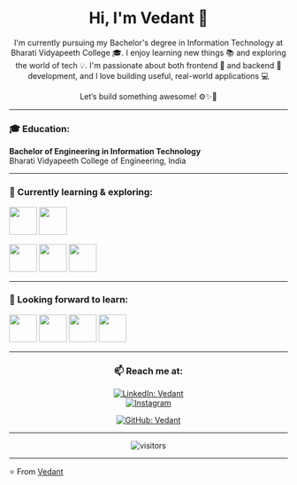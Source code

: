 <h1 align="center"><b>Hi, I'm Vedant 👋</b></h1>

<p align="center">
  I'm currently pursuing my Bachelor's degree in Information Technology at Bharati Vidyapeeth College 🎓. I enjoy learning new things 📚 and exploring the world of tech 💡. I'm passionate about both frontend 🎨 and backend 🔧 development, and I love building useful, real-world applications 💻
</p>
<p align="center">
 Let’s build something awesome! ⚙️✨🚀
</p>

---

### 🎓 Education:

**Bachelor of Engineering in Information Technology**  
Bharati Vidyapeeth College of Engineering, India  


---

### 🌱 Currently learning & exploring:

<p>
  <code><a href="https://www.python.org/" target="_blank"><img height="50" src="https://www.vectorlogo.zone/logos/python/python-ar21.svg"></a></code>
  <code><a href="https://www.mongodb.com/" target="_blank"><img height="50" src="https://www.vectorlogo.zone/logos/mongodb/mongodb-ar21.svg"></a></code>
  
  <code><a href="#" target="_blank"><img height="50" src="https://www.vectorlogo.zone/logos/linux/linux-ar21.svg"></a></code>
  <code><a href="https://git-scm.com/" target="_blank"><img height="50" src="https://www.vectorlogo.zone/logos/git-scm/git-scm-ar21.svg"></a></code>
  <code><a href="https://www.javascript.com/" target="_blank"><img height="50" src="https://www.vectorlogo.zone/logos/javascript/javascript-ar21.svg"></a></code>
</p>

---


### 🚀 Looking forward to learn:

<p>
  
  <code><a href="https://reactjs.org/" target="_blank"><img height="50" src="https://www.vectorlogo.zone/logos/reactjs/reactjs-ar21.svg"></a></code>
  <code><a href="https://cloud.google.com/" target="_blank"><img height="50" src="https://www.vectorlogo.zone/logos/google_cloud/google_cloud-ar21.svg"></a></code>
   <code><a href="https://go.dev/" target="_blank"><img height="50" src="https://www.vectorlogo.zone/logos/golang/golang-icon.svg"></a></code>
 <code><a href="https://www.docker.com/" target="_blank"><img height="50" src="https://www.vectorlogo.zone/logos/docker/docker-ar21.svg"></a></code>
</p>

---

<div align="center">

### 📫 Reach me at:

[![LinkedIn: Vedant](https://img.shields.io/badge/-Vedant-blue?style=flat-square&logo=Linkedin&logoColor=white&link=https://www.linkedin.com/in/your-profile)](https://www.linkedin.com/in/vedant-garje-291956356/?originalSubdomain=in)  
<a href="https://www.instagram.com/accounts/login/?next=%2Fvedant_garje_4%2F&source=omni_redirect" target="_blank"><img src="https://img.shields.io/badge/@yourhandle-%23E4405F.svg?&style=flat-square&logo=instagram&logoColor=white" alt="Instagram"></a>  

[![GitHub: Vedant](https://img.shields.io/github/followers/yourgithub?label=yourgithub&style=social)](https://github.com/yourgithub)

---

![visitors](https://visitor-badge.glitch.me/badge?page_id=yourgithub.visitor-badge)

</div>

---

⭐️ From [Vedant](https://github.com/Krishna4375)
